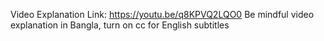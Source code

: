 Video Explanation Link: https://youtu.be/q8KPVQ2LQO0
Be mindful video explanation in Bangla, turn on cc for English subtitles

